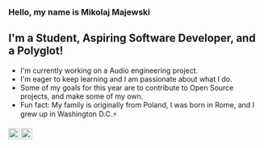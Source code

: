 ### Hello, my name is Mikolaj Majewski

## I'm a Student, Aspiring Software Developer, and a Polyglot!
- I'm currently working on a Audio engineering project.
- I'm eager to keep learning and I am passionate about what I do.
- Some of my goals for this year are to contribute to Open Source projects, and make some of my own.
- Fun fact: My family is originally from Poland, I was born in Rome, and I grew up in Washington D.C.⚡

[<img align="left" alt ="NMajewski | LinkedIn" width="22px" src="https://cdn.jsdelivr.net/npm/simple-icons@v3/icons/linkedin.svg" />][linkedin]
[<img align="left" alt ="NMajewski | LinkedIn" width="22px" src="https://cdn.jsdelivr.net/npm/simple-icons@v3/icons/instagram.svg" />][instagram]

[linkedin]:https://www.linkedin.com/in/majewskimikolaj
[instagram]: https://instagram.com/nick.maje

